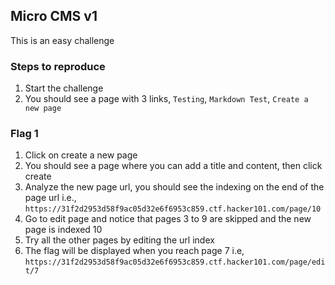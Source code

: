 ## Micro CMS v1

This is an easy challenge

### Steps to reproduce 

1. Start the challenge
2. You should see a page with 3 links, `Testing`, `Markdown Test`, `Create a new page`

### Flag 1

1. Click on create a new page
2. You should see a page where you can add a title and content, then click create
3. Analyze the new page url, you should see the indexing on the end of the page url i.e., `https://31f2d2953d58f9ac05d32e6f6953c859.ctf.hacker101.com/page/10`
4. Go to edit page and notice that pages 3 to 9 are skipped and the new page is indexed 10
5. Try all the other pages by editing the url index
6. The flag will be displayed when you reach page 7 i.e, `https://31f2d2953d58f9ac05d32e6f6953c859.ctf.hacker101.com/page/edit/7`